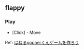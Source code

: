 ## flappy

### Play
- [Click] - Move

Ref: [はねるgopherくんゲームを作ろう](https://zenn.dev/eihigh/books/ebitengine-book/viewer/flappy1)
